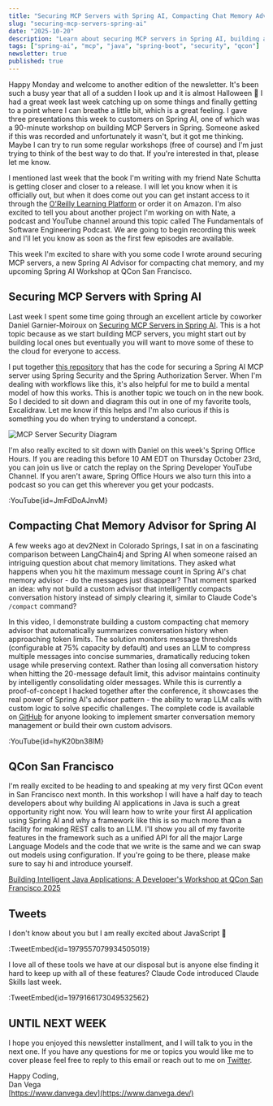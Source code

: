 ```yaml
---
title: "Securing MCP Servers with Spring AI, Compacting Chat Memory Advisor and QCon San Francisco"
slug: "securing-mcp-servers-spring-ai"
date: "2025-10-20"
description: "Learn about securing MCP servers in Spring AI, building a custom compacting chat memory advisor, and Dan's upcoming workshop at QCon San Francisco on building intelligent Java applications."
tags: ["spring-ai", "mcp", "java", "spring-boot", "security", "qcon"]
newsletter: true
published: true
---
```


Happy Monday and welcome to another edition of the newsletter. It's been such a busy year that all of a sudden I look up and it is almost Halloween 🎃 I had a great week last week catching up on some things and finally getting to a point where I can breathe a little bit, which is a great feeling. I gave three presentations this week to customers on Spring AI, one of which was a 90-minute workshop on building MCP Servers in Spring. Someone asked if this was recorded and unfortunately it wasn't, but it got me thinking. Maybe I can try to run some regular workshops (free of course) and I'm just trying to think of the best way to do that. If you're interested in that, please let me know.

I mentioned last week that the book I'm writing with my friend Nate Schutta is getting closer and closer to a release. I will let you know when it is officially out, but when it does come out you can get instant access to it through the [O'Reilly Learning Platform](https://learning.oreilly.com/) or order it on Amazon. I'm also excited to tell you about another project I'm working on with Nate, a podcast and YouTube channel around this topic called The Fundamentals of Software Engineering Podcast. We are going to begin recording this week and I'll let you know as soon as the first few episodes are available.

This week I'm excited to share with you some code I wrote around securing MCP servers, a new Spring AI Advisor for compacting chat memory, and my upcoming Spring AI Workshop at QCon San Francisco.

## Securing MCP Servers with Spring AI

Last week I spent some time going through an excellent article by coworker Daniel Garnier-Moiroux on [Securing MCP Servers in Spring AI](https://spring.io/blog/2025/09/30/spring-ai-mcp-server-security). This is a hot topic because as we start building MCP servers, you might start out by building local ones but eventually you will want to move some of these to the cloud for everyone to access.

I put together [this repository](https://github.com/danvega/mcps) that has the code for securing a Spring AI MCP server using Spring Security and the Spring Authorization Server. When I'm dealing with workflows like this, it's also helpful for me to build a mental model of how this works. This is another topic we touch on in the new book. So I decided to sit down and diagram this out in one of my favorite tools, Excalidraw. Let me know if this helps and I'm also curious if this is something you do when trying to understand a concept.

![MCP Server Security Diagram](/images/newsletter/2025/10/20/mcp-security-diagram.jpeg)

I'm also really excited to sit down with Daniel on this week's Spring Office Hours. If you are reading this before 10 AM EDT on Thursday October 23rd, you can join us live or catch the replay on the Spring Developer YouTube Channel. If you aren't aware, Spring Office Hours we also turn this into a podcast so you can get this wherever you get your podcasts.

:YouTube{id=JmFdDoAJnvM}

## Compacting Chat Memory Advisor for Spring AI

A few weeks ago at dev2Next in Colorado Springs, I sat in on a fascinating comparison between LangChain4j and Spring AI when someone raised an intriguing question about chat memory limitations. They asked what happens when you hit the maximum message count in Spring AI's chat memory advisor - do the messages just disappear? That moment sparked an idea: why not build a custom advisor that intelligently compacts conversation history instead of simply clearing it, similar to Claude Code's `/compact` command?

In this video, I demonstrate building a custom compacting chat memory advisor that automatically summarizes conversation history when approaching token limits. The solution monitors message thresholds (configurable at 75% capacity by default) and uses an LLM to compress multiple messages into concise summaries, dramatically reducing token usage while preserving context. Rather than losing all conversation history when hitting the 20-message default limit, this advisor maintains continuity by intelligently consolidating older messages. While this is currently a proof-of-concept I hacked together after the conference, it showcases the real power of Spring AI's advisor pattern - the ability to wrap LLM calls with custom logic to solve specific challenges. The complete code is available on [GitHub](https://github.com/danvega/compacting-chat-memory-advisor) for anyone looking to implement smarter conversation memory management or build their own custom advisors.

:YouTube{id=hyK20bn38lM}

## QCon San Francisco

I'm really excited to be heading to and speaking at my very first QCon event in San Francisco next month. In this workshop I will have a half day to teach developers about why building AI applications in Java is such a great opportunity right now. You will learn how to write your first AI application using Spring AI and why a framework like this is so much more than a facility for making REST calls to an LLM. I'll show you all of my favorite features in the framework such as a unified API for all the major Large Language Models and the code that we write is the same and we can swap out models using configuration. If you're going to be there, please make sure to say hi and introduce yourself.

[Building Intelligent Java Applications: A Developer's Workshop at QCon San Francisco 2025](https://qconsf.com/training/nov2025/building-intelligent-java-applications-developers-workshop)

## Tweets

I don't know about you but I am really excited about JavaScript 🤣

:TweetEmbed{id=1979557079934505019}

I love all of these tools we have at our disposal but is anyone else finding it hard to keep up with all of these features? Claude Code introduced Claude Skills last week.

:TweetEmbed{id=1979166173049532562}

## UNTIL NEXT WEEK

I hope you enjoyed this newsletter installment, and I will talk to you in the next one. If you have any questions for me or topics you would like me to cover please feel free to reply to this email or reach out to me on [Twitter](https://twitter.com/therealdanvega).

Happy Coding,  
Dan Vega  
[https://www.danvega.dev](https://www.danvega.dev/)
